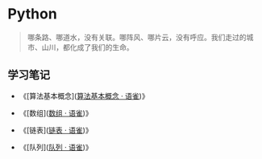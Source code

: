 # Python

> 哪条路、哪道水，没有关联。哪阵风、哪片云，没有呼应。我们走过的城市、山川，都化成了我们的生命。

## 学习笔记

- 《[算法基本概念]([算法基本概念 · 语雀](https://www.yuque.com/houlex/syq69x/cy63t8))》

- 《[数组]([数组 · 语雀](https://www.yuque.com/houlex/syq69x/qcg38u))》

- 《[链表]([链表 · 语雀](https://www.yuque.com/houlex/syq69x/togqex))》

- 《[队列]([队列 · 语雀](https://www.yuque.com/houlex/syq69x/oyn77u))》

# 
